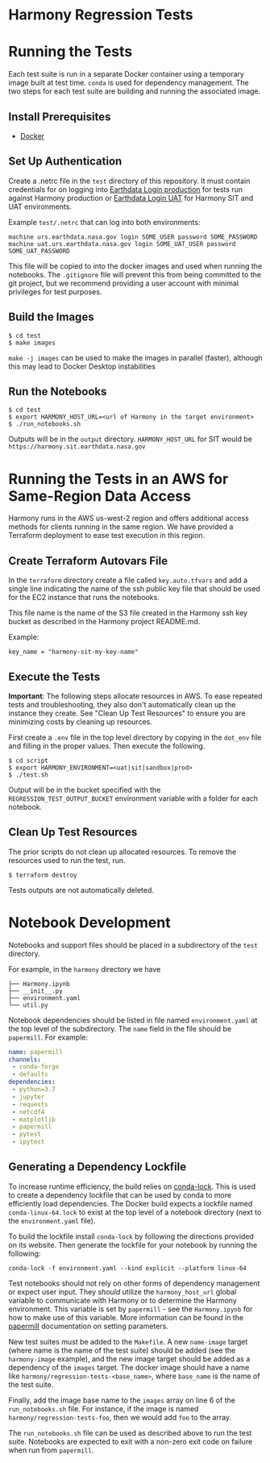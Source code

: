 # Harmony Regression Tests

# Running the Tests

Each test suite is run in a separate Docker container using a temporary image built at test time.
`conda` is used for dependency management. The two steps for each test suite are building and
running the associated image.

## Install Prerequisites

* [Docker](https://www.docker.com/get-started)

## Set Up Authentication
Create a .netrc file in the `test` directory of this repository. It must contain
credentials for on logging into [Earthdata Login production](https://urs.earthdata.nasa.gov)
for tests run against Harmony production or
[Earthdata Login UAT](https://uat.urs.earthdata.nasa.gov) for Harmony SIT and
UAT environments.

Example `test/.netrc` that can log into both environments:

    machine urs.earthdata.nasa.gov login SOME_USER password SOME_PASSWORD
    machine uat.urs.earthdata.nasa.gov login SOME_UAT_USER password SOME_UAT_PASSWORD

This file will be copied to into the docker images and used when running the
notebooks. The `.gitignore` file will prevent this from being committed to the
git project, but we recommend providing a user account with minimal privileges
for test purposes.

## Build the Images

    $ cd test
    $ make images

`make -j images` can be used to make the images in parallel (faster), although this may lead to
Docker Desktop instabilities

## Run the Notebooks

    $ cd test
    $ export HARMONY_HOST_URL=<url of Harmony in the target environment>
    $ ./run_notebooks.sh

Outputs will be in the `output` directory.
`HARMONY_HOST_URL` for SIT would be `https://harmony.sit.earthdata.nasa.gov`

# Running the Tests in an AWS for Same-Region Data Access

Harmony runs in the AWS us-west-2 region and offers additional access methods for
clients running in the same region.  We have provided a Terraform deployment to
ease test execution in this region.

## Create Terraform Autovars File
In the `terraform` directory create a file called `key.auto.tfvars` and
add a single line indicating the name of the ssh public key file that
should be used for the EC2 instance that runs the notebooks.

This file name is the name of the S3 file created in the Harmony ssh key bucket as described in the Harmony project README.md.

Example:
```
key_name = "harmony-sit-my-key-name"
```

## Execute the Tests

**Important**: The following steps allocate resources in AWS. To ease repeated
tests and troubleshooting, they also don't automatically clean up the instance
they create.  See "Clean Up Test Resources" to ensure you are minimizing costs
by cleaning up resources.

First create a `.env` file in the top level directory by copying in the `dot_env` file and filling
in the proper values. Then execute the following.

    $ cd script
    $ export HARMONY_ENVIRONMENT=<uat|sit|sandbox|prod>
    $ ./test.sh

Output will be in the bucket specified with the `REGRESSION_TEST_OUTPUT_BUCKET`
environment variable with a folder for each notebook.

## Clean Up Test Resources

The prior scripts do not clean up allocated resources.  To remove the resources
used to run the test, run.

    $ terraform destroy

Tests outputs are not automatically deleted.

# Notebook Development

Notebooks and support files should be placed in a subdirectory of the `test` directory.

For example, in the `harmony` directory we have

```
├── Harmony.ipynb
├── __init__.py
├── environment.yaml
└── util.py
```

 Notebook dependencies should be listed in file named `environment.yaml` at the top level of the
 subdirectory. The `name` field in the file should be `papermill`. For example:

 ```yaml
 name: papermill
channels:
  - conda-forge
  - defaults
dependencies:
  - python=3.7
  - jupyter
  - requests
  - netcdf4
  - matplotlib
  - papermill
  - pytest
  - ipytest
```

## Generating a Dependency Lockfile
To increase runtime efficiency, the build relies on [conda-lock](https://pypi.org/project/conda-lock/). This is used to create a dependency lockfile that can be used
by conda to more efficiently load dependencies. The Docker build expects a lockfile
named `conda-linux-64.lock` to exist at the top level of a notebook directory (next to
the `environment.yaml` file).

To build the lockfile install `conda-lock` by following the directions provided on its website. Then generate the lockfile for your notebook by running the following:
```
conda-lock -f environment.yaml --kind explicit --platform linux-64
```

Test notebooks should not rely on other forms of dependency management or expect user input.
They _should_ utilize the `harmony_host_url` global variable to communicate with Harmony
or to determine the Harmony environment. This variable is set by `papermill` - see the
`Harmony.ipynb` for how to make use of this variable. More information can be found
in the [papermill](https://papermill.readthedocs.io/en/latest/usage-parameterize.html)
documentation on setting parameters.

New test suites must be added to the `Makefile`. A new `name-image` target (where name is the name of
the test suite) should be added (see the `harmony-image` example), and the new image target
should be added as a dependency of the `images` target. The docker image should have a name like
`harmony/regression-tests-<base_name>`, where `base_name` is the name of the test suite.

Finally, add the image base name to the `images` array on line 6 of the `run_notebooks.sh` file.
For instance, if the image is named `harmony/regression-tests-foo`, then we would add `foo` to the
array.

The `run_notebooks.sh` file can be used as described above to run the test suite. Notebooks are
expected to exit with a non-zero exit code on failure when run from `papermill`.
